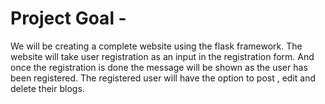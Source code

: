 # Project Goal -
We will be creating a complete website using the flask framework.
The website will take user registration as an input in the registration form. 
And once the registration is done the message will be shown as the user has been registered.
The registered user will have the option to post , edit and delete their blogs.


